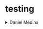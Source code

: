# testing
<details>
<summary>Daniel Medina</summary>
<font color="red">
![Mapache](img/m.jpg)
algo de informacion
</font>
</details>
